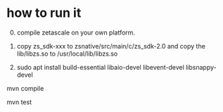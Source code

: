 # how to run it

0. compile zetascale on your own platform.

1. copy zs_sdk-xxx to zsnative/src/main/c/zs_sdk-2.0 and copy the lib/libzs.so to /usr/local/lib/libzs.so

2. sudo apt install build-essential libaio-devel libevent-devel libsnappy-devel

mvn compile

mvn test